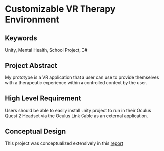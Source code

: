 # Customizable VR Therapy Environment

## Keywords

Unity, Mental Health, School Project, C#

## Project Abstract

My prototype is a VR application that a user can use to provide themselves with a therapeutic experience within a controlled context by the user.

## High Level Requirement

Users should be able to easily install unity project to run in their Oculus Quest 2 Headset via the Oculus Link Cable as an external application.

## Conceptual Design

This project was conceptualized extensively in this [report](https://docs.google.com/document/d/1MC_UI3ilHGziSrtcjnM3bOAzE9MaJCZ1ZWIHYW7nGDs/edit?usp=sharing)
